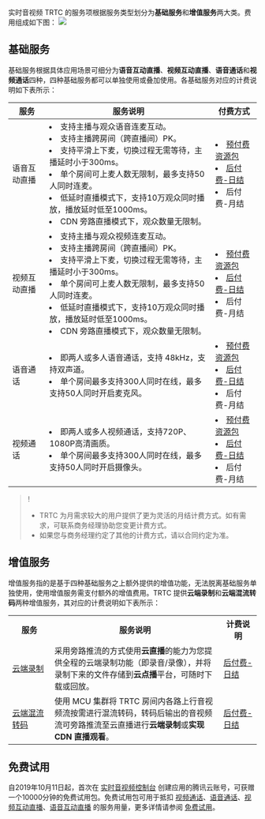 实时音视频 TRTC 的服务项根据服务类型划分为**基础服务**和**增值服务**两大类。费用组成如下图：
![](https://qcloudimg.tencent-cloud.cn/raw/991582500579c642df992f29e3d24341.png)

## 基础服务[](id:base)
基础服务根据具体应用场景可细分为**语音互动直播**、**视频互动直播**、**语音通话**和**视频通话**四种，四种基础服务都可以单独使用或叠加使用。各基础服务对应的计费说明如下表所示：

<table>
<thead>
<tr>
<th>服务</th>
<th>服务说明</th>
<th>付费方式</th>
</tr>
</thead>
<tbody><tr>
<td>语音互动直播</td>
<td><li>支持主播与观众语音连麦互动。</li><li>支持主播跨房间（跨直播间）PK。</li><li>支持平滑上下麦，切换过程无需等待，主播延时小于300ms。</li><li>单个房间可上麦人数无限制，最多支持50人同时连麦。</li><li>低延时直播模式下，支持10万观众同时播放，播放延时低至1000ms。</li><li>CDN 旁路直播模式下，观众数量无限制。</li></td>
<td><li><a href="https://cloud.tencent.com/document/product/647/44248#.E9.A2.84.E4.BB.98.E8.B4.B9.E5.A5.97.E9.A4.90.E5.8C.85">预付费资源包</a></li><li><a href="https://cloud.tencent.com/document/product/647/44248#.E5.90.8E.E4.BB.98.E8.B4.B9">后付费-日结</a></li><li>后付费-月结</li></td>
</tr>
<tr>
<td>视频互动直播</td>
<td><li>支持主播与观众视频连麦互动。</li><li>支持主播跨房间（跨直播间）PK。</li><li>支持平滑上下麦，切换过程无需等待，主播延时小于300ms。</li><li>单个房间可上麦人数无限制，最多支持50人同时连麦。</li><li>低延时直播模式下，支持10万观众同时播放，播放延时低至1000ms。</li><li>CDN 旁路直播模式下，观众数量无限制。</li></td>
<td><li><a href="https://cloud.tencent.com/document/product/647/44247#.E9.A2.84.E4.BB.98.E8.B4.B9.E5.A5.97.E9.A4.90.E5.8C.85">预付费资源包</a></li><li><a href="https://cloud.tencent.com/document/product/647/44247#.E5.90.8E.E4.BB.98.E8.B4.B9">后付费-日结</a></li><li>后付费-月结</li></td>
</tr>
<tr>
<td>语音通话</td>
<td><li>即两人或多人语音通话，支持 48kHz，支持双声道。</li><li>单个房间最多支持300人同时在线，最多支持50人同时开启麦克风。</li></td>
<td><li><a href="https://cloud.tencent.com/document/product/647/44226#.E9.A2.84.E4.BB.98.E8.B4.B9.E5.A5.97.E9.A4.90.E5.8C.85">预付费资源包</a></li><li><a href="https://cloud.tencent.com/document/product/647/44226#.E5.90.8E.E4.BB.98.E8.B4.B9">后付费-日结</a></li><li>后付费-月结</li></td>
</tr>
<tr>
<td>视频通话</td>
<td><li>即两人或多人视频通话，支持720P、1080P高清画质。</li><li>单个房间最多支持300人同时在线，最多支持50人同时开启摄像头。</li></td>
<td><li><a href="https://cloud.tencent.com/document/product/647/44246#.E9.A2.84.E4.BB.98.E8.B4.B9.E5.A5.97.E9.A4.90.E5.8C.85">预付费资源包</a></li><li><a href="https://cloud.tencent.com/document/product/647/44246#.E5.90.8E.E4.BB.98.E8.B4.B9">后付费-日结</a></li><li>后付费-月结</li></td>
</tr>
</tbody></table>


> !
> - TRTC 为月需求较大的用户提供了更为灵活的月结计费方式。如有需求，可联系商务经理协助您变更计费方式。
> - 如果您与商务经理约定了其他的计费方式，请以合同约定为准。

## 增值服务[](id:value)

增值服务指的是基于四种基础服务之上额外提供的增值功能，无法脱离基础服务单独使用，使用增值服务需支付额外的增值费用。TRTC 提供**云端录制**和**云端混流转码**两种增值服务，其对应的计费说明如下表所示：

<table>
<tr><th width=17%>服务</th><th>服务说明</th><th width=15%>计费说明</th></tr>
<tr>
<td><a href="https://cloud.tencent.com/document/product/647/16823">云端录制</a></td>
<td>采用旁路推流的方式使用<strong>云直播</strong>的能力为您提供全程的云端录制功能（即录音/录像），并将录制下来的文件存储到<strong>云点播</strong>平台，可随时下载或回放。</td>
<td><a href="https://cloud.tencent.com/document/product/647/45892">后付费-日结</a></td>
</tr>
<tr>
<td><a href="https://cloud.tencent.com/document/product/647/16827">云端混流转码</a></td>
<td>使用 MCU 集群将 TRTC 房间内各路上行音视频流按需进行混流转码，转码后输出的音视频流可旁路推流至云直播进行<strong>云端录制</strong>或<strong>实现 CDN 直播观看</strong>。</td>
<td><a href="https://cloud.tencent.com/document/product/647/49446">后付费-日结</a></td>
</tr></table>

## 免费试用[](id:free)

自2019年10月11日起，首次在 [实时音视频控制台](https://console.cloud.tencent.com/trtc) 创建应用的腾讯云账号，可获赠一个10000分钟的免费试用包。免费试用包可用于抵扣 [视频通话](https://cloud.tencent.com/document/product/647/44246)、[语音通话](https://cloud.tencent.com/document/product/647/44226)、[视频互动直播](https://cloud.tencent.com/document/product/647/44247)、[语音互动直播](https://cloud.tencent.com/document/product/647/44248) 的服务用量，更多详情请参阅 [免费试用](https://cloud.tencent.com/document/product/647/44360)。
